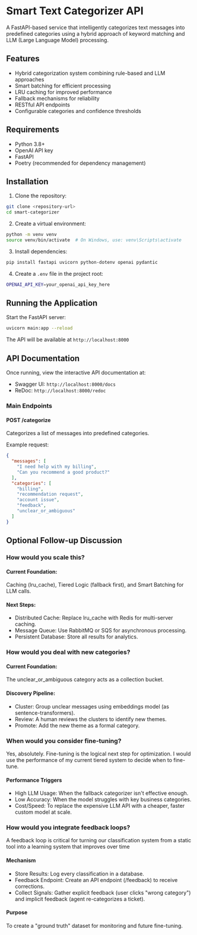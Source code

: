 # Smart Text Categorizer API

A FastAPI-based service that intelligently categorizes text messages into predefined categories using a hybrid approach of keyword matching and LLM (Large Language Model) processing.

## Features

- Hybrid categorization system combining rule-based and LLM approaches
- Smart batching for efficient processing
- LRU caching for improved performance
- Fallback mechanisms for reliability
- RESTful API endpoints
- Configurable categories and confidence thresholds

## Requirements

- Python 3.8+
- OpenAI API key
- FastAPI
- Poetry (recommended for dependency management)

## Installation

1. Clone the repository:
```bash
git clone <repository-url>
cd smart-categorizer
```

2. Create a virtual environment:
```bash
python -m venv venv
source venv/bin/activate  # On Windows, use: venv\Scripts\activate
```

3. Install dependencies:
```bash
pip install fastapi uvicorn python-dotenv openai pydantic
```

4. Create a `.env` file in the project root:
```bash
OPENAI_API_KEY=your_openai_api_key_here
```

## Running the Application

Start the FastAPI server:
```bash
uvicorn main:app --reload
```

The API will be available at `http://localhost:8000`

## API Documentation

Once running, view the interactive API documentation at:
- Swagger UI: `http://localhost:8000/docs`
- ReDoc: `http://localhost:8000/redoc`

### Main Endpoints

#### POST /categorize
Categorizes a list of messages into predefined categories.

Example request:
```json
{
  "messages": [
    "I need help with my billing",
    "Can you recommend a good product?"
  ],
  "categories": [
    "billing",
    "recommendation request",
    "account issue",
    "feedback",
    "unclear_or_ambiguous"
  ]
}
```
## Optional Follow-up Discussion

### How would you scale this?
#### Current Foundation: 
Caching (lru_cache), Tiered Logic (fallback first), and Smart Batching for LLM calls.
#### Next Steps:
- Distributed Cache: Replace lru_cache with Redis for multi-server caching.
- Message Queue: Use RabbitMQ or SQS for asynchronous processing.
- Persistent Database: Store all results for analytics.

### How would you deal with new categories?
#### Current Foundation: 
The unclear_or_ambiguous category acts as a collection bucket.
#### Discovery Pipeline:
- Cluster: Group unclear messages using embeddings model (as sentence-transformers).
- Review: A human reviews the clusters to identify new themes.
- Promote: Add the new theme as a formal category.
### When would you consider fine-tuning?
Yes, absolutely. Fine-tuning is the logical next step for optimization. I would use the performance of my current tiered system to decide when to fine-tune.
#### Performance Triggers
- High LLM Usage: When the fallback categorizer isn't effective enough.
- Low Accuracy: When the model struggles with key business categories.
- Cost/Speed: To replace the expensive LLM API with a cheaper, faster custom model at scale.
### How would you integrate feedback loops?
A feedback loop is critical for turning our classification system from a static tool into a learning system that improves over time
#### Mechanism
- Store Results: Log every classification in a database.
- Feedback Endpoint: Create an API endpoint (/feedback) to receive corrections.
- Collect Signals: Gather explicit feedback (user clicks "wrong category") and implicit feedback (agent re-categorizes a ticket).
#### Purpose
To create a "ground truth" dataset for monitoring and future fine-tuning.
